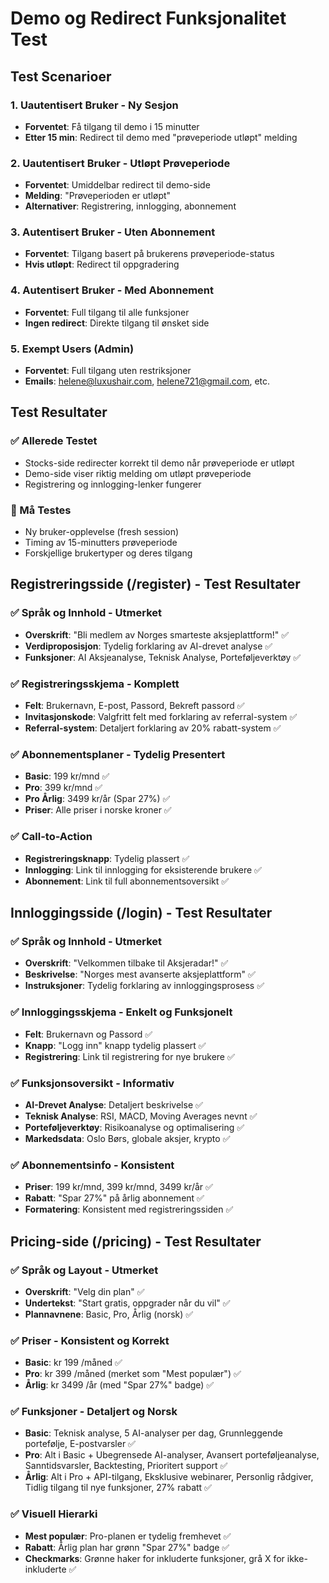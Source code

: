 # Demo og Redirect Funksjonalitet Test

## Test Scenarioer

### 1. Uautentisert Bruker - Ny Sesjon
- **Forventet**: Få tilgang til demo i 15 minutter
- **Etter 15 min**: Redirect til demo med "prøveperiode utløpt" melding

### 2. Uautentisert Bruker - Utløpt Prøveperiode  
- **Forventet**: Umiddelbar redirect til demo-side
- **Melding**: "Prøveperioden er utløpt"
- **Alternativer**: Registrering, innlogging, abonnement

### 3. Autentisert Bruker - Uten Abonnement
- **Forventet**: Tilgang basert på brukerens prøveperiode-status
- **Hvis utløpt**: Redirect til oppgradering

### 4. Autentisert Bruker - Med Abonnement
- **Forventet**: Full tilgang til alle funksjoner
- **Ingen redirect**: Direkte tilgang til ønsket side

### 5. Exempt Users (Admin)
- **Forventet**: Full tilgang uten restriksjoner
- **Emails**: helene@luxushair.com, helene721@gmail.com, etc.

## Test Resultater

### ✅ Allerede Testet
- Stocks-side redirecter korrekt til demo når prøveperiode er utløpt
- Demo-side viser riktig melding om utløpt prøveperiode
- Registrering og innlogging-lenker fungerer

### 🔄 Må Testes
- Ny bruker-opplevelse (fresh session)
- Timing av 15-minutters prøveperiode
- Forskjellige brukertyper og deres tilgang


## Registreringsside (/register) - Test Resultater

### ✅ Språk og Innhold - Utmerket
- **Overskrift**: "Bli medlem av Norges smarteste aksjeplattform!" ✅
- **Verdiproposisjon**: Tydelig forklaring av AI-drevet analyse ✅
- **Funksjoner**: AI Aksjeanalyse, Teknisk Analyse, Porteføljeverktøy ✅

### ✅ Registreringsskjema - Komplett
- **Felt**: Brukernavn, E-post, Passord, Bekreft passord ✅
- **Invitasjonskode**: Valgfritt felt med forklaring av referral-system ✅
- **Referral-system**: Detaljert forklaring av 20% rabatt-system ✅

### ✅ Abonnementsplaner - Tydelig Presentert
- **Basic**: 199 kr/mnd ✅
- **Pro**: 399 kr/mnd ✅  
- **Pro Årlig**: 3499 kr/år (Spar 27%) ✅
- **Priser**: Alle priser i norske kroner ✅

### ✅ Call-to-Action
- **Registreringsknapp**: Tydelig plassert ✅
- **Innlogging**: Link til innlogging for eksisterende brukere ✅
- **Abonnement**: Link til full abonnementsoversikt ✅


## Innloggingsside (/login) - Test Resultater

### ✅ Språk og Innhold - Utmerket
- **Overskrift**: "Velkommen tilbake til Aksjeradar!" ✅
- **Beskrivelse**: "Norges mest avanserte aksjeplattform" ✅
- **Instruksjoner**: Tydelig forklaring av innloggingsprosess ✅

### ✅ Innloggingsskjema - Enkelt og Funksjonelt
- **Felt**: Brukernavn og Passord ✅
- **Knapp**: "Logg inn" knapp tydelig plassert ✅
- **Registrering**: Link til registrering for nye brukere ✅

### ✅ Funksjonsoversikt - Informativ
- **AI-Drevet Analyse**: Detaljert beskrivelse ✅
- **Teknisk Analyse**: RSI, MACD, Moving Averages nevnt ✅
- **Porteføljeverktøy**: Risikoanalyse og optimalisering ✅
- **Markedsdata**: Oslo Børs, globale aksjer, krypto ✅

### ✅ Abonnementsinfo - Konsistent
- **Priser**: 199 kr/mnd, 399 kr/mnd, 3499 kr/år ✅
- **Rabatt**: "Spar 27%" på årlig abonnement ✅
- **Formatering**: Konsistent med registreringssiden ✅


## Pricing-side (/pricing) - Test Resultater

### ✅ Språk og Layout - Utmerket
- **Overskrift**: "Velg din plan" ✅
- **Undertekst**: "Start gratis, oppgrader når du vil" ✅
- **Plannavnene**: Basic, Pro, Årlig (norsk) ✅

### ✅ Priser - Konsistent og Korrekt
- **Basic**: kr 199 /måned ✅
- **Pro**: kr 399 /måned (merket som "Mest populær") ✅
- **Årlig**: kr 3499 /år (med "Spar 27%" badge) ✅

### ✅ Funksjoner - Detaljert og Norsk
- **Basic**: Teknisk analyse, 5 AI-analyser per dag, Grunnleggende portefølje, E-postvarsler ✅
- **Pro**: Alt i Basic + Ubegrensede AI-analyser, Avansert porteføljeanalyse, Sanntidsvarsler, Backtesting, Prioritert support ✅
- **Årlig**: Alt i Pro + API-tilgang, Eksklusive webinarer, Personlig rådgiver, Tidlig tilgang til nye funksjoner, 27% rabatt ✅

### ✅ Visuell Hierarki
- **Mest populær**: Pro-planen er tydelig fremhevet ✅
- **Rabatt**: Årlig plan har grønn "Spar 27%" badge ✅
- **Checkmarks**: Grønne haker for inkluderte funksjoner, grå X for ikke-inkluderte ✅

